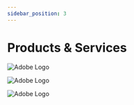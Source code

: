 ```yaml
---
sidebar_position: 3
---
```


# Products & Services

![Adobe Logo](/img/store-usuario/4.png "Hover text")

![Adobe Logo](/img/store-usuario/5.png "Hover text")

![Adobe Logo](/img/store-usuario/6.png "Hover text")
